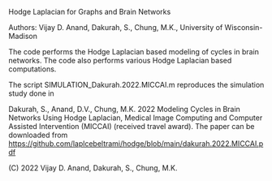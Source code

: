 Hodge Laplacian for Graphs and Brain Networks

Authors: Vijay D. Anand, Dakurah, S., Chung, M.K., University of Wisconsin-Madison

The code performs the Hodge Laplacian based modeling of cycles in brain networks. 
The code also performs various Hodge Laplacian based computations.  



The script SIMULATION_Dakurah.2022.MICCAI.m reproduces the simulation study done in 

Dakurah, S., Anand, D.V., Chung, M.K. 2022 Modeling Cycles in Brain Networks Using Hodge Laplacian, 
Medical Image Computing and Computer Assisted Intervention (MICCAI) (received travel award). The paper can be downloaded from
https://github.com/laplcebeltrami/hodge/blob/main/dakurah.2022.MICCAI.pdf



(C) 2022 Vijay D. Anand, Dakurah, S., Chung, M.K.

